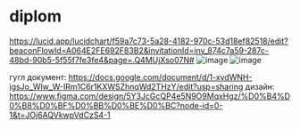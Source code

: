 # diplom
https://lucid.app/lucidchart/f59a7c73-5a28-4182-970c-53d18ef82518/edit?beaconFlowId=A064E2FE692F83B2&invitationId=inv_874c7a59-287c-48bd-90b5-5f55f7fe3fe4&page=.Q4MUjXso07N#
![image](https://github.com/user-attachments/assets/f61e5505-2223-4a1b-9bcf-45c1df204346)
![image](https://github.com/user-attachments/assets/5efa35b7-70ed-479a-a31d-e4e0c6f28c6d)

гугл документ: https://docs.google.com/document/d/1-xydWNH-igsJo_Wlw_W-IRm1C6r1KXWSZhnqWd2THzY/edit?usp=sharing
дизайн: https://www.figma.com/design/5Y3JcGcQP4e5N9O9MqxHgz/%D0%B4%D0%B8%D0%BF%D0%BB%D0%BE%D0%BC?node-id=0-1&t=JOj6AQVkwpVdCzS4-1
